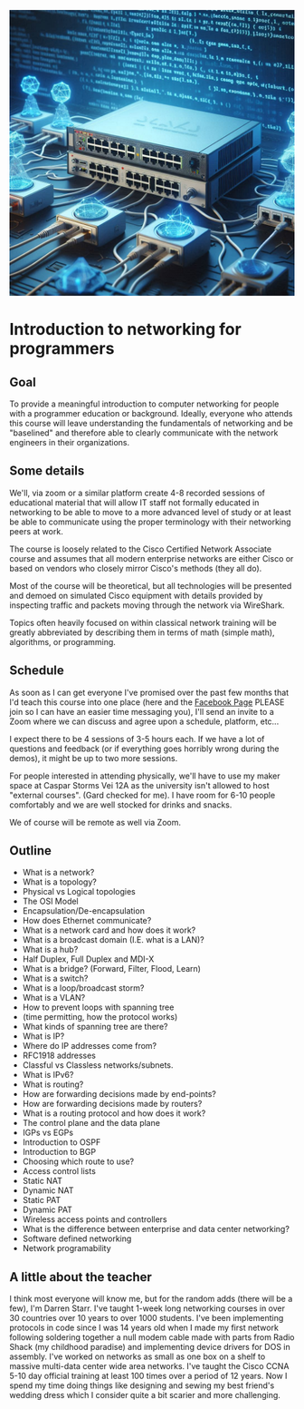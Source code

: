![Heading image](headingimage.png "Title")

# Introduction to networking for programmers

## Goal

To provide a meaningful introduction to computer networking for people with a programmer education or background. Ideally, everyone who attends this course will leave understanding the fundamentals of networking and be "baselined" and therefore able to clearly communicate with the network engineers in their organizations.

## Some details

We'll, via zoom or a similar platform create 4-8 recorded sessions of educational material that will allow IT staff not formally educated in networking to be able to move to a more advanced level of study or at least be able to communicate using the proper terminology with their networking peers at work.

The course is loosely related to the Cisco Certified Network Associate course and assumes that all modern enterprise networks are either Cisco or based on vendors who closely mirror Cisco's methods (they all do).

Most of the course will be theoretical, but all technologies will be presented and demoed on simulated Cisco equipment with details provided by inspecting traffic and packets moving through the network via WireShark.

Topics often heavily focused on within classical network training will be greatly abbreviated by describing them in terms of math (simple math), algorithms, or programming.

## Schedule

As soon as I can get everyone I've promised over the past few months that I'd teach this course into one place (here and the [Facebook Page](https://www.facebook.com/groups/1235189824352111) PLEASE join so I can have an easier time messaging you), I'll send an invite to a Zoom where we can discuss and agree upon a schedule, platform, etc...

I expect there to be 4 sessions of 3-5 hours each. If we have a lot of questions and feedback (or if everything goes horribly wrong during the demos), it might be up to two more sessions.

For people interested in attending physically, we'll have to use my maker space at Caspar Storms Vei 12A as the university isn't allowed to host "external courses". (Gard checked for me). I have room for 6-10 people comfortably and we are well stocked for drinks and snacks.

We of course will be remote as well via Zoom.

## Outline

- What is a network?
- What is a topology?
- Physical vs Logical topologies
- The OSI Model
- Encapsulation/De-encapsulation
- How does Ethernet communicate?
- What is a network card and how does it work?
- What is a broadcast domain (I.E. what is a LAN)?
- What is a hub?
- Half Duplex, Full Duplex and MDI-X
- What is a bridge? (Forward, Filter, Flood, Learn)
- What is a switch?
- What is a loop/broadcast storm?
- What is a VLAN?
- How to prevent loops with spanning tree
- (time permitting, how the protocol works)
- What kinds of spanning tree are there?
- What is IP?
- Where do IP addresses come from?
- RFC1918 addresses
- Classful vs Classless networks/subnets.
- What is IPv6?
- What is routing?
- How are forwarding decisions made by end-points?
- How are forwarding decisions made by routers?
- What is a routing protocol and how does it work?
- The control plane and the data plane
- IGPs vs EGPs
- Introduction to OSPF
- Introduction to BGP
- Choosing which route to use?
- Access control lists
- Static NAT
- Dynamic NAT
- Static PAT
- Dynamic PAT
- Wireless access points and controllers
- What is the difference between enterprise and data center networking?
- Software defined networking
- Network programability

## A little about the teacher

I think most everyone will know me, but for the random adds (there will be a few), I'm Darren Starr. I've taught 1-week long networking courses in over 30 countries over 10 years to over 1000 students. I've been implementing protocols in code since I was 14 years old when I made my first network following soldering together a null modem cable made with parts from Radio Shack (my childhood paradise) and implementing device drivers for DOS in assembly. I've worked on networks as small as one box on a shelf to massive multi-data center wide area networks. I've taught the Cisco CCNA 5-10 day official training at least 100 times over a period of 12 years. Now I spend my time doing things like designing and sewing my best friend's wedding dress which I consider quite a bit scarier and more challenging.
